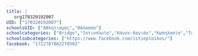 ```yaml
---
title: |
   org170320192007
UID: ["170320192007"]
schoolsUID: ["Αθλητισμός","Θάλασσα"]
schoolcategories: ["Bridge","Ιστιοπλοϊα","Κάνοε-Καγιάκ","Κωπηλασία","Τεχνική Κολύμβηση"]
schoolsubcategories: ["https://www.facebook.com/istioploikos/"]
facebook: "1712787882270502"
---
```


